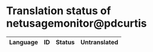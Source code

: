 # Translation status of netusagemonitor@pdcurtis

Language | ID | Status | Untranslated
---------|:--:|:------:|:-----------:

